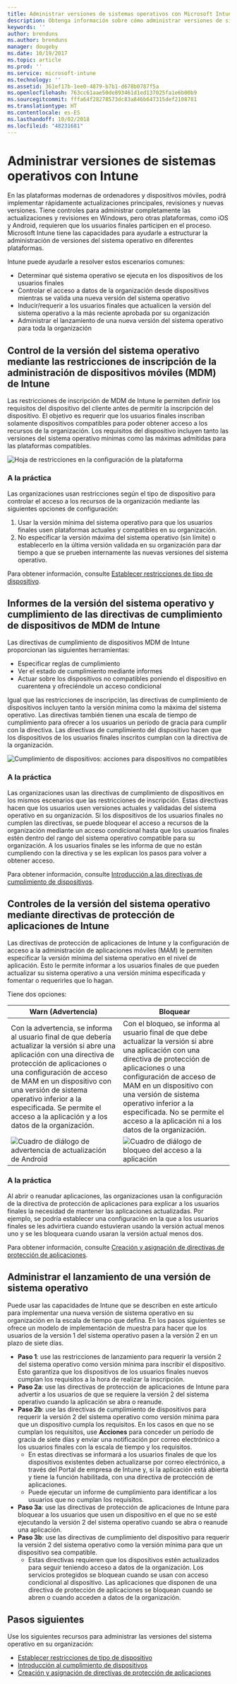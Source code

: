 ```yaml
---
title: Administrar versiones de sistemas operativos con Microsoft Intune
description: Obtenga información sobre cómo administrar versiones de sistemas operativos en plataformas con Microsoft Intune.
keywords: ''
author: brenduns
ms.author: brenduns
manager: dougeby
ms.date: 10/19/2017
ms.topic: article
ms.prod: ''
ms.service: microsoft-intune
ms.technology: ''
ms.assetid: 361ef17b-1ee0-4879-b7b1-d678b0787f5a
ms.openlocfilehash: 763cc61aae50de893461d1ed137025fa1e6b00b9
ms.sourcegitcommit: fffa64f28278573dc83a846b647315def2108781
ms.translationtype: HT
ms.contentlocale: es-ES
ms.lasthandoff: 10/02/2018
ms.locfileid: "48231681"
---
```

# <a name="manage-operating-system-versions-with-intune"></a>Administrar versiones de sistemas operativos con Intune
En las plataformas modernas de ordenadores y dispositivos móviles, podrá implementar rápidamente actualizaciones principales, revisiones y nuevas versiones. Tiene controles para administrar completamente las actualizaciones y revisiones en Windows, pero otras plataformas, como iOS y Android, requieren que los usuarios finales participen en el proceso.  Microsoft Intune tiene las capacidades para ayudarle a estructurar la administración de versiones del sistema operativo en diferentes plataformas.

Intune puede ayudarle a resolver estos escenarios comunes: 
- Determinar qué sistema operativo se ejecuta en los dispositivos de los usuarios finales
- Controlar el acceso a datos de la organización desde dispositivos mientras se valida una nueva versión del sistema operativo
- Inducir/requerir a los usuarios finales que actualicen la versión del sistema operativo a la más reciente aprobada por su organización
- Administrar el lanzamiento de una nueva versión del sistema operativo para toda la organización
  
## <a name="operating-system-version-control-using-intune-mobile-device-management-mdm-enrollment-restrictions"></a>Control de la versión del sistema operativo mediante las restricciones de inscripción de la administración de dispositivos móviles (MDM) de Intune
Las restricciones de inscripción de MDM de Intune le permiten definir los requisitos del dispositivo del cliente antes de permitir la inscripción del dispositivo. El objetivo es requerir que los usuarios finales inscriban solamente dispositivos compatibles para poder obtener acceso a los recursos de la organización. Los requisitos del dispositivo incluyen tanto las versiones del sistema operativo mínimas como las máximas admitidas para las plataformas compatibles.
 
![Hoja de restricciones en la configuración de la plataforma](./media/os-version-platform-configurations.png) 
 
### <a name="in-practice"></a>A la práctica
Las organizaciones usan restricciones según el tipo de dispositivo para controlar el acceso a los recursos de la organización mediante las siguientes opciones de configuración: 
1. Usar la versión mínima del sistema operativo para que los usuarios finales usen plataformas actuales y compatibles en su organización. 
2. No especificar la versión máxima del sistema operativo (sin límite) o establecerlo en la última versión validada en su organización para dar tiempo a que se prueben internamente las nuevas versiones del sistema operativo.

Para obtener información, consulte [Establecer restricciones de tipo de dispositivo](https://docs.microsoft.com/intune/enrollment-restrictions-set#set-device-type-restrictions).
 
## <a name="operating-system-version-reporting-and-compliance-with-intune-mdm-device-compliance-policies"></a>Informes de la versión del sistema operativo y cumplimiento de las directivas de cumplimiento de dispositivos de MDM de Intune
Las directivas de cumplimiento de dispositivos MDM de Intune proporcionan las siguientes herramientas: 
- Especificar reglas de cumplimiento
- Ver el estado de cumplimiento mediante informes
- Actuar sobre los dispositivos no compatibles poniendo el dispositivo en cuarentena y ofreciéndole un acceso condicional

Igual que las restricciones de inscripción, las directivas de cumplimiento de dispositivos incluyen tanto la versión mínima como la máxima del sistema operativo. Las directivas también tienen una escala de tiempo de cumplimiento para ofrecer a los usuarios un período de gracia para cumplir con la directiva. Las directivas de cumplimiento del dispositivo hacen que los dispositivos de los usuarios finales inscritos cumplan con la directiva de la organización.

![Cumplimiento de dispositivos: acciones para dispositivos no compatibles](./media/os-version-actions-noncompliance.png) 

### <a name="in-practice"></a>A la práctica
Las organizaciones usan las directivas de cumplimiento de dispositivos en los mismos escenarios que las restricciones de inscripción. Estas directivas hacen que los usuarios usen versiones actuales y validadas del sistema operativo en su organización. Si los dispositivos de los usuarios finales no cumplen las directivas, se puede bloquear el acceso a recursos de la organización mediante un acceso condicional hasta que los usuarios finales estén dentro del rango del sistema operativo compatible para su organización. A los usuarios finales se les informa de que no están cumpliendo con la directiva y se les explican los pasos para volver a obtener acceso.   

Para obtener información, consulte [Introducción a las directivas de cumplimiento de dispositivos](https://docs.microsoft.com/intune/device-compliance-get-started).
 
## <a name="operating-system-version-controls-using-intune-app-protection-policies"></a>Controles de la versión del sistema operativo mediante directivas de protección de aplicaciones de Intune    
Las directivas de protección de aplicaciones de Intune y la configuración de acceso a la administración de aplicaciones móviles (MAM) le permiten especificar la versión mínima del sistema operativo en el nivel de aplicación. Esto le permite informar a los usuarios finales de que pueden actualizar su sistema operativo a una versión mínima especificada y fomentar o requerirles que lo hagan.
 
Tiene dos opciones: 

|Warn (Advertencia)  |Bloquear  |
|---------|---------|
|Con la advertencia, se informa al usuario final de que debería actualizar la versión si abre una aplicación con una directiva de protección de aplicaciones o una configuración de acceso de MAM en un dispositivo con una versión de sistema operativo inferior a la especificada. Se permite el acceso a la aplicación y a los datos de la organización.|Con el bloqueo, se informa al usuario final de que debe actualizar la versión si abre una aplicación con una directiva de protección de aplicaciones o una configuración de acceso de MAM en un dispositivo con una versión de sistema operativo inferior a la especificada. No se permite el acceso a la aplicación ni a los datos de la organización.|
|![Cuadro de diálogo de advertencia de actualización de Android](./media/os-version-update-warning.png)    |![Cuadro de diálogo de bloqueo del acceso a la aplicación](./media/os-version-access-blocked.png)          |

 
### <a name="in-practice"></a>A la práctica
Al abrir o reanudar aplicaciones, las organizaciones usan la configuración de la directiva de protección de aplicaciones para explicar a los usuarios finales la necesidad de mantener las aplicaciones actualizadas. Por ejemplo, se podría establecer una configuración en la que a los usuarios finales se les advirtiera cuando estuvieran usando la versión actual menos uno y se les bloqueara cuando usaran la versión actual menos dos.
 
Para obtener información, consulte [Creación y asignación de directivas de protección de aplicaciones](https://docs.microsoft.com/intune/app-protection-policies).

## <a name="managing-a-new-operating-system-version-rollout"></a>Administrar el lanzamiento de una versión de sistema operativo
Puede usar las capacidades de Intune que se describen en este artículo para implementar una nueva versión de sistema operativo en su organización en la escala de tiempo que defina. En los pasos siguientes se ofrece un modelo de implementación de muestra para hacer que los usuarios de la versión 1 del sistema operativo pasen a la versión 2 en un plazo de siete días.
- **Paso 1**: use las restricciones de lanzamiento para requerir la versión 2 del sistema operativo como versión mínima para inscribir el dispositivo. Esto garantiza que los dispositivos de los usuarios finales nuevos cumplan los requisitos a la hora de realizar la inscripción.
- **Paso 2a**: use las directivas de protección de aplicaciones de Intune para advertir a los usuarios de que se requiere la versión 2 del sistema operativo cuando la aplicación se abra o reanude.
- **Paso 2b**: use las directivas de cumplimiento de dispositivos para requerir la versión 2 del sistema operativo como versión mínima para que un dispositivo cumpla los requisitos. En los casos en que no se cumplan los requisitos, use **Acciones** para conceder un período de gracia de siete días y enviar una notificación por correo electrónico a los usuarios finales con la escala de tiempo y los requisitos.
  -  En estas directivas se informará a los usuarios finales de que los dispositivos existentes deben actualizarse por correo electrónico, a través del Portal de empresa de Intune y, si la aplicación está abierta y tiene la función habilitada, con una directiva de protección de aplicaciones.
  - Puede ejecutar un informe de cumplimiento para identificar a los usuarios que no cumplan los requisitos. 
- **Paso 3a**: use las directivas de protección de aplicaciones de Intune para bloquear a los usuarios que usen un dispositivo en el que no se esté ejecutando la versión 2 del sistema operativo cuando se abra o reanude una aplicación.
- **Paso 3b**: use las directivas de cumplimiento del dispositivo para requerir la versión 2 del sistema operativo como la versión mínima para que un dispositivo sea compatible.
  - Estas directivas requieren que los dispositivos estén actualizados para seguir teniendo acceso a datos de la organización. Los servicios protegidos se bloquean cuando se usan con acceso condicional al dispositivo. Las aplicaciones que disponen de una directiva de protección de aplicaciones se bloquean cuando se abren o cuando acceden a datos de la organización.

## <a name="next-steps"></a>Pasos siguientes
Use los siguientes recursos para administrar las versiones del sistema operativo en su organización: 

- [Establecer restricciones de tipo de dispositivo](https://docs.microsoft.com/intune/enrollment-restrictions-set#set-device-type-restrictions)
- [Introducción al cumplimiento de dispositivos](https://docs.microsoft.com/intune/device-compliance-get-started)
- [Creación y asignación de directivas de protección de aplicaciones](https://docs.microsoft.com/intune/app-protection-policies)
